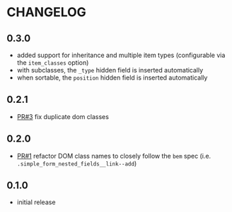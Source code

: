 # CHANGELOG

## 0.3.0

* added support for inheritance and multiple item types (configurable via the `item_classes` option)
* with subclasses, the `_type` hidden field is inserted automatically
* when sortable, the `position` hidden field is inserted automatically

## 0.2.1

* [PR#3](https://github.com/tomasc/simple_form_nested_fields/pull/3) fix duplicate dom classes

## 0.2.0

* [PR#1](https://github.com/tomasc/simple_form_nested_fields/pull/1) refactor DOM class names to closely follow the `bem` spec (i.e. `.simple_form_nested_fields__link--add`)

## 0.1.0

* initial release
